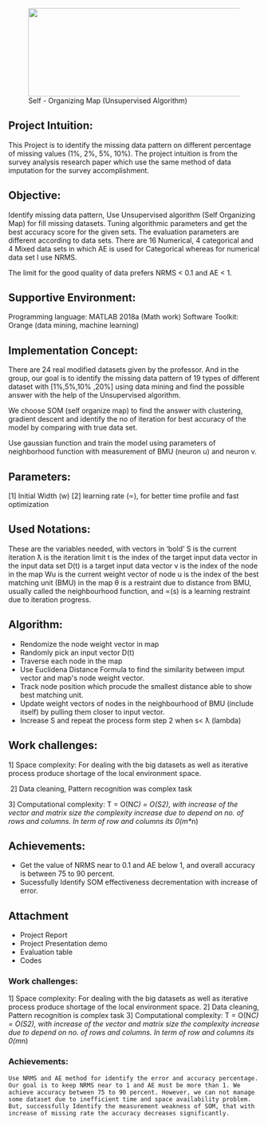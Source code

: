 <!-- wp:image {"id":416,"width":658,"height":177,"sizeSlug":"large","className":"is-style-default"} -->
<figure class="wp-block-image size-large is-resized is-style-default"><img src="https://vedantdave117com.files.wordpress.com/2019/12/500px-somtraining.svg_.png?w=500" alt="" class="wp-image-416" width="658" height="177"/><figcaption>Self - Organizing Map (Unsupervised Algorithm)</figcaption></figure>
<!-- /wp:image -->

<!-- wp:heading -->
<h2><strong>Project Intuition:</strong></h2>
<!-- /wp:heading -->

<!-- wp:paragraph {"align":"justify","fontSize":"medium"} -->
<p class="has-text-align-justify has-medium-font-size">This Project is to identify the missing data pattern on different percentage of missing values (1%, 2%, 5%, 10%). The project intuition is from the survey analysis research paper which use the same method of data imputation for the survey accomplishment.</p>
<!-- /wp:paragraph -->

<!-- wp:heading -->
<h2>Objective:</h2>
<!-- /wp:heading -->

<!-- wp:paragraph {"align":"justify","fontSize":"medium"} -->
<p class="has-text-align-justify has-medium-font-size">Identify missing data pattern, Use Unsupervised algorithm (Self Organizing Map) for fill missing datasets. Tuning algorithmic parameters and get the best accuracy score for the given sets. The evaluation parameters are different according to data sets. There are 16 Numerical, 4 categorical and 4 Mixed data sets in which AE is used for Categorical whereas for numerical data set I use NRMS.</p>
<!-- /wp:paragraph -->

<!-- wp:paragraph {"align":"justify","fontSize":"medium"} -->
<p class="has-text-align-justify has-medium-font-size">The limit for the good quality of data prefers NRMS &lt; 0.1 and AE &lt; 1.</p>
<!-- /wp:paragraph -->

<!-- wp:heading -->
<h2><strong>Supportive Environment:</strong></h2>
<!-- /wp:heading -->

<!-- wp:paragraph {"align":"justify","fontSize":"medium"} -->
<p class="has-text-align-justify has-medium-font-size">Programming language: MATLAB 2018a (Math work) Software Toolkit: Orange (data mining, machine learning)</p>
<!-- /wp:paragraph -->

<!-- wp:heading -->
<h2>Implementation Concept:</h2>
<!-- /wp:heading -->

<!-- wp:paragraph {"align":"justify","fontSize":"medium"} -->
<p class="has-text-align-justify has-medium-font-size">There are 24 real modified datasets given by the professor. And in the group, our goal is to  identify the missing data pattern of 19 types of different dataset with [1%,5%,10% ,20%] using data mining and find the possible answer with the help of the Unsupervised algorithm. </p>
<!-- /wp:paragraph -->

<!-- wp:paragraph {"fontSize":"medium"} -->
<p class="has-medium-font-size">We choose SOM (self organize map) to find the answer with clustering, gradient descent and identify the no of iteration for best accuracy of the model by comparing with true data set.</p>
<!-- /wp:paragraph -->

<!-- wp:paragraph {"align":"justify","fontSize":"medium"} -->
<p class="has-text-align-justify has-medium-font-size">Use gaussian function and train the model using parameters of neighborhood function with measurement of BMU (neuron u) and neuron v.</p>
<!-- /wp:paragraph -->

<!-- wp:heading -->
<h2>Parameters:</h2>
<!-- /wp:heading -->

<!-- wp:paragraph {"fontSize":"medium"} -->
<p class="has-medium-font-size">[1] Initial Width (w) [2] learning rate (∝), for better time profile and fast optimization</p>
<!-- /wp:paragraph -->

<!-- wp:heading -->
<h2>Used Notations:</h2>
<!-- /wp:heading -->

<!-- wp:paragraph {"align":"justify","fontSize":"medium"} -->
<p class="has-text-align-justify has-medium-font-size">These are the variables needed, with vectors in ‘bold’ S is the current iteration ƛ is the iteration limit t is the index of the target input data vector in the input data set D(t) is a target input data vector v is the index of the node in the map Wu is the current weight vector of node u is the index of the best matching unit (BMU) in the map θ is a restraint due to distance from BMU, usually called the neighbourhood function, and ∝(s) is a learning restraint due to iteration progress.</p>
<!-- /wp:paragraph -->

<!-- wp:heading -->
<h2>Algorithm:</h2>
<!-- /wp:heading -->

<!-- wp:list -->
<ul><li>Rendomize the node weight vector in map</li><li>Randomly pick an input vector D(t)</li><li>Traverse each node in the map</li><li>Use Euclidena Distance Formula to find the similarity between imput vector and map's node weight vector.</li><li>Track node position which procude the smallest distance able to show best matching unit.</li><li>Update weight vectors of nodes in the neighbourhood of BMU (include itself) by pulling them closer to input vector.</li><li>Increase S and repeat the process form step 2 when s&lt; ƛ (lambda)</li></ul>
<!-- /wp:list -->

<!-- wp:heading -->
<h2>Work challenges:</h2>
<!-- /wp:heading -->

<!-- wp:paragraph {"align":"justify","fontSize":"medium"} -->
<p class="has-text-align-justify has-medium-font-size">1] Space complexity: For dealing with the big datasets as well as iterative process produce shortage of the local environment space.</p>
<!-- /wp:paragraph -->

<!-- wp:paragraph {"align":"justify","fontSize":"medium"} -->
<p class="has-text-align-justify has-medium-font-size">&nbsp;2] Data cleaning, Pattern recognition was complex task</p>
<!-- /wp:paragraph -->

<!-- wp:paragraph {"align":"justify","fontSize":"medium"} -->
<p class="has-text-align-justify has-medium-font-size">3] Computational complexity: T = O(N<em>C) = O(S2), with increase of the vector and matrix size the complexity increase due to depend on no. of rows and columns. In term of row and columns its 0(m*</em>n)</p>
<!-- /wp:paragraph -->

<!-- wp:heading -->
<h2>Achievements:</h2>
<!-- /wp:heading -->

<!-- wp:list -->
<ul><li>Get the value of NRMS near to 0.1 and AE  below 1, and overall accuracy is between 75 to 90 percent.</li><li>Sucessfully Identify SOM effectiveness decrementation with increase of error.</li></ul>
<!-- /wp:list -->

<!-- wp:heading -->
<h2>Attachment</h2>
<!-- /wp:heading -->

<!-- wp:list -->
<ul><li>Project Report</li><li>Project Presentation demo</li><li>Evaluation table </li><li>Codes</li></ul>
<!-- /wp:list -->

<!-- wp:paragraph -->
<p></p>
<!-- /wp:paragraph -->

### Work challenges: 
1] Space complexity: For dealing with the big datasets as well as iterative process produce shortage of the local environment space.
2] Data cleaning, Pattern recognition is complex task
3] Computational complexity: T = O(N*C) = O(S2), with increase of the vector and matrix size the complexity increase due to depend on no. of rows and columns. In term of row and columns its 0(m*n)

### Achievements:
	Use NRMS and AE method for identify the error and accuracy percentage. Our goal is to keep NRMS near to 1 and AE must be more than 1. We achieve accuracy between 75 to 90 percent. However, we can not manage some dataset due to inefficient time and space availability problem. 
	But, successfully Identify the measurement weakness of SOM, that with increase of missing rate the accuracy decreases significantly. 
